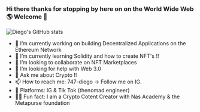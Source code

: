 ### Hi there thanks for stopping by here on on the World Wide Web 🌎  Welcome 👋

<!--
**747-diego/747-diego** is a ✨ _special_ ✨ repository because its `README.md` (this file) appears on your GitHub profile.

Here are some ideas to get you started:
-->
![Diego's GitHub stats](https://github-readme-stats.vercel.app/api?username=747-diego&show_icons=true&theme=synthwave)


- 🔭 I’m currently working on building Decentralized Applications on the Ethereum Network
- 🌱 I’m currently learning Solidity and how to create NFT's !!
- 👯 I’m looking to collaborate on NFT Marketplaces 
- 🤔 I’m looking for help with Web 3.0
- 💬 Ask me about Crypto !!
- 📫 How to reach me: 747-diego -> Follow me on IG. 
- 📲 Platforms: IG & Tik Tok (thenomad.engineer)
- ✍🏼 Fun fact: I am a Crypto Cotent Creator with Nas Academy & the Metapurse foundation

